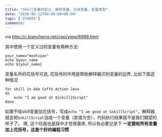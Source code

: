```yaml
---
title: "Shell变量的定义、删除变量、只读变量、变量类型"
date: "2016-08-12T09:08:00+08:00"
tags: ['OTHERS']
comments: 
---
```



via <http://c.biancheng.net/cpp/view/6999.html>

其中使用一个定义过的变量有两种方法:
```
your_name="mozhiyan"
echo $your_name
echo ${your_name}
```
变量名外的花括号可选, 花括号的作用是帮助解释器识别变量的边界, 比如下面这种情况
```
for skill in Ada Coffe Action Java 
do
    echo "I am good at ${skill}Script"
done
```
如果不给skill变量加花括号，写成`echo "I am good at $skillScript"`，解释器就会把`$skillScript`当成一个变量（其值为空），代码执行结果就不是我们期望的样子了。
嗯, 这个坑我也是踩中才觉得蛋疼, 所以有必要记录下
**一定要给所有变量加上花括号，这是个好的编程习惯**
